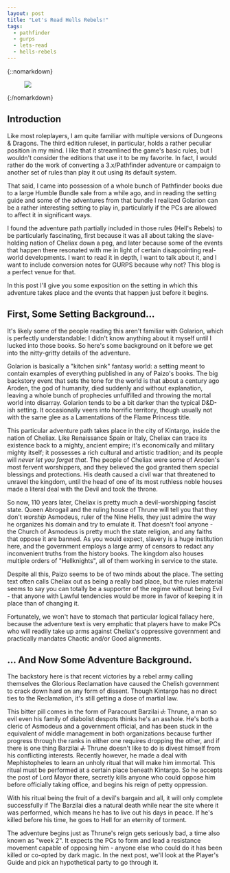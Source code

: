 ```yaml
---
layout: post
title: "Let's Read Hells Rebels!"
tags:
  - pathfinder
  - gurps
  - lets-read
  - hells-rebels
---
```


{::nomarkdown}
<figure class="center">
  <img src="{{ "/assets/350px-Hell's_Rebels_Logo.png" | absolute_url }}"/>
</figure>
{:/nomarkdown}

## Introduction

Like most roleplayers, I am quite familiar with multiple versions of Dungeons &
Dragons. The third edition ruleset, in particular, holds a rather peculiar
position in my mind. I like that it streamlined the game's basic rules, but I
wouldn't consider the editions that use it to be my favorite. In fact, I would
rather do the work of converting a 3.x/Pathfinder adventure or campaign to
another set of rules than play it out using its default system.

That said, I came into possession of a whole bunch of Pathfinder books due to a
large Humble Bundle sale from a while ago, and in reading the setting guide and
some of the adventures from that bundle I realized Golarion can be a rather
interesting setting to play in, particularly if the PCs are allowed to affect it
in significant ways.

I found the adventure path partially included in those rules (Hell's Rebels) to
be particularly fascinating, first because it was all about taking the
slave-holding nation of Cheliax down a peg, and later because some of the events
that happen there resonated with me in light of certain disappointing real-world
developments. I want to read it in depth, I want to talk about it, and I want to
include conversion notes for GURPS because why not? This blog is a perfect venue
for that.

In this post I'll give you some exposition on the setting in which this
adventure takes place and the events that happen just before it begins.

## First, Some Setting Background...

It's likely some of the people reading this aren't familiar with Golarion,
which is perfectly understandable: I didn't know anything about it myself until
I lucked into those books. So here's some background on it before we get into
the nitty-gritty details of the adventure.

Golarion is basically a "kitchen sink" fantasy world: a setting meant to contain
examples of everything published in any of Paizo's books. The big backstory
event that sets the tone for the world is that about a century ago Aroden, the
god of humanity, died suddenly and without explanation, leaving a whole bunch of
prophecies unfulfilled and throwing the mortal world into disarray. Golarion
tends to be a bit darker than the typical D&D-ish setting. It occasionally veers
into horrific territory, though usually not with the same glee as a Lamentations
of the Flame Princess title.

This particular adventure path takes place in the city of Kintargo, inside the
nation of Cheliax. Like Renaissance Spain or Italy, Cheliax can trace its
existence back to a mighty, ancient empire; it's economically and military
mighty itself; it possesses a rich cultural and artistic tradition; and its
people will _never let you forget that_. The people of Cheliax were some of
Aroden's most fervent worshippers, and they believed the god granted them
special blessings and protections. His death caused a civil war that threatened
to unravel the kingdom, until the head of one of its most ruthless noble houses
made a literal deal with the Devil and took the throne.

So now, 110 years later, Cheliax is pretty much a devil-worshipping fascist
state. Queen Abrogail and the ruling house of Thrune will tell you that they
don't _worship_ Asmodeus, ruler of the Nine Hells, they just admire the way he
organizes his domain and try to emulate it. That doesn't fool anyone - the
Church of Asmodeus is pretty much the state religion, and any faiths that oppose
it are banned. As you would expect, slavery is a huge institution here, and the
government employs a large army of censors to redact any inconvenient truths
from the history books. The kingdom also houses multiple orders of
"Hellknights", all of them working in service to the state.

Despite all this, Paizo seems to be of two minds about the place. The setting
text often calls Cheliax out as being a really bad place, but the rules material
seems to say you can totally be a supporter of the regime without being Evil -
that anyone with Lawful tendencies would be more in favor of keeping it in place
than of changing it.

Fortunately, we won't have to stomach that particular logical fallacy here,
because the adventure text is very emphatic that players have to make PCs who
will readily take up arms against Cheliax's oppressive government and
practically mandates Chaotic and/or Good alignments.

## ... And Now Some Adventure Background.

The backstory here is that recent victories by a rebel army calling themselves
the Glorious Reclamation have caused the Chelish government to crack down hard
on any form of dissent. Though Kintargo has no direct ties to the Reclamation,
it's still getting a dose of martial law.

This bitter pill comes in the form of Paracount Barzilai ~~J.~~ Thrune, a man so
evil even his family of diabolist despots thinks he's an asshole. He's both a
cleric of Asmodeus and a government official, and has been stuck in the
equivalent of middle management in both organizations because further progress
through the ranks in either one requires dropping the other, and if there is one
thing Barzilai ~~J.~~ Thrune doesn't like to do is divest himself from his
conflicting interests. Recently however, he made a deal with Mephistopheles to
learn an unholy ritual that will make him immortal. This ritual must be
performed at a certain place beneath Kintargo. So he accepts the post of Lord
Mayor there, secretly kills anyone who could oppose him before officially taking
office, and begins his reign of petty oppression.

With his ritual being the fruit of a devil's bargain and all, it will only
complete successfully if The Barzilai dies a natural death while near the site
where it was performed, which means he has to live out his days in peace. If
he's killed before his time, he goes to Hell for an eternity of torment.

The adventure begins just as Thrune's reign gets seriously bad, a time also
known as "week 2". It expects the PCs to form and lead a resistance movement
capable of opposing him - anyone else who could do it has been killed or
co-opted by dark magic. In the next post, we'll look at the Player's Guide and
pick an hypothetical party to go through it.
